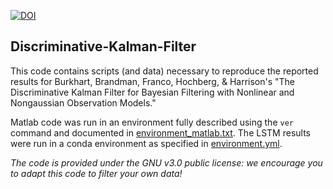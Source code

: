 [![DOI](https://www.zenodo.org/badge/122994344.svg)](https://www.zenodo.org/badge/latestdoi/122994344)

## Discriminative-Kalman-Filter
This code contains scripts (and data) necessary to reproduce the reported results for Burkhart, Brandman, Franco, Hochberg, & Harrison's "The Discriminative Kalman Filter for Bayesian Filtering
with Nonlinear and Nongaussian Observation Models."

Matlab code was run in an environment fully described using the ```ver``` command and documented in [environment_matlab.txt](./environment_matlab.txt). The LSTM results were run in a conda environment as specified in [environment.yml](./environment.yml).  

*The code is provided under the GNU v3.0 public license: we encourage you to adapt this code to filter your own data!*

